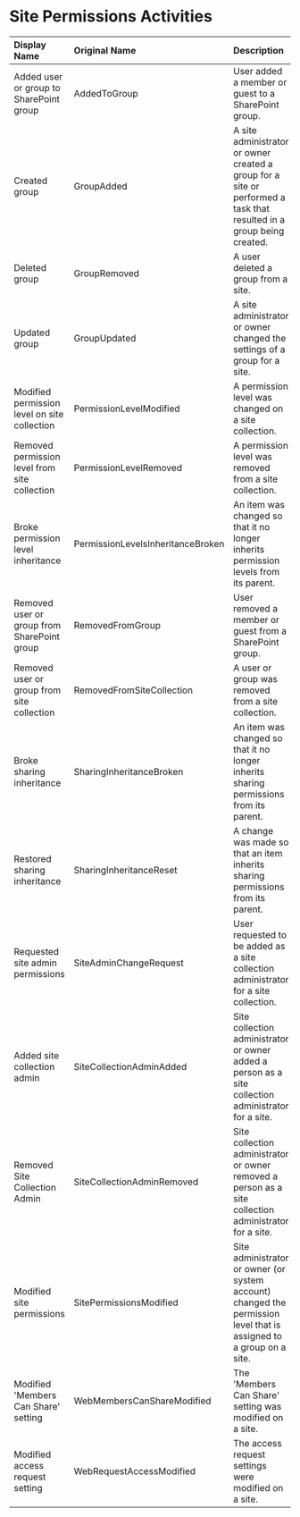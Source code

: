 # Site Permissions Activities

| Display Name | Original Name | Description | Collected |
| :--- | :--- | :--- | :---: |
| Added user or group to SharePoint group | AddedToGroup | User added a member or guest to a SharePoint group. | ![](../.gitbook/assets/checked.png) |
| Created group | GroupAdded | A site administrator or owner created a group for a site or performed a task that resulted in a group being created. | ![](../.gitbook/assets/checked.png) |
| Deleted group | GroupRemoved | A user deleted a group from a site. | ![](../.gitbook/assets/checked.png) |
| Updated group | GroupUpdated | A site administrator or owner changed the settings of a group for a site. | ![](../.gitbook/assets/checked.png) |
| Modified permission level on site collection | PermissionLevelModified | A permission level was changed on a site collection. | ![](../.gitbook/assets/checked.png) |
| Removed permission level from site collection | PermissionLevelRemoved | A permission level was removed from a site collection. | ![](../.gitbook/assets/checked.png) |
| Broke permission level inheritance | PermissionLevelsInheritanceBroken | An item was changed so that it no longer inherits permission levels from its parent. | ![](../.gitbook/assets/checked.png) |
| Removed user or group from SharePoint group | RemovedFromGroup | User removed a member or guest from a SharePoint group. | ![](../.gitbook/assets/checked.png) |
| Removed user or group from site collection | RemovedFromSiteCollection | A user or group was removed from a site collection. | ![](../.gitbook/assets/checked.png) |
| Broke sharing inheritance | SharingInheritanceBroken | An item was changed so that it no longer inherits sharing permissions from its parent. | ![](../.gitbook/assets/checked.png) |
| Restored sharing inheritance | SharingInheritanceReset | A change was made so that an item inherits sharing permissions from its parent. | ![](../.gitbook/assets/checked.png) |
| Requested site admin permissions | SiteAdminChangeRequest | User requested to be added as a site collection administrator for a site collection. | ![](../.gitbook/assets/checked.png) |
| Added site collection admin | SiteCollectionAdminAdded | Site collection administrator or owner added a person as a site collection administrator for a site. | ![](../.gitbook/assets/checked.png) |
| Removed Site Collection Admin | SiteCollectionAdminRemoved | Site collection administrator or owner removed a person as a site collection administrator for a site. | ![](../.gitbook/assets/checked.png) |
| Modified site permissions | SitePermissionsModified | Site administrator or owner \(or system account\) changed the permission level that is assigned to a group on a site. | ![](../.gitbook/assets/checked.png) |
| Modified 'Members Can Share' setting | WebMembersCanShareModified | The 'Members Can Share' setting was modified on a site. | ![](../.gitbook/assets/checked.png) |
| Modified access request setting | WebRequestAccessModified | The access request settings were modified on a site. | ![](../.gitbook/assets/checked.png) |